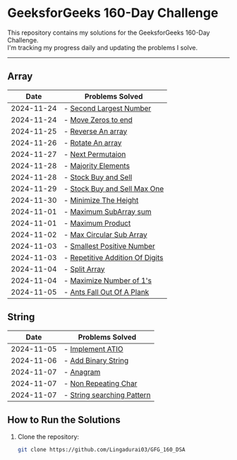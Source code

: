 # GeeksforGeeks 160-Day Challenge

This repository contains my solutions for the GeeksforGeeks 160-Day Challenge.  
I'm tracking my progress daily and updating the problems I solve.

---

## **Array**

| Date       | Problems Solved                                                                           |
| ---------- | ----------------------------------------------------------------------------------------- |
| 2024-11-24 | - [Second Largest Number](./Arrays/SecondLargestNumber.java)                              |
| 2024-11-24 | - [Move Zeros to end](./Arrays/MoveZerosToEnd.java)                                       |
| 2024-11-25 | - [Reverse An array](./Arrays/ReverseAnArray.java)                                        |
| 2024-11-26 | - [Rotate An array](./Arrays/RotateAnArray.java)                                          |
| 2024-11-27 | - [Next Permutaion](./Arrays/NextPermutation.java)                                        |
| 2024-11-28 | - [Majority Elements](./Arrays/MajorityElement.java)                                      |
| 2024-11-28 | - [Stock Buy and Sell](./Arrays/StockBuyandSell.java)                                     |
| 2024-11-29 | - [Stock Buy and Sell Max One](./Arrays/StocksBuyAndSellMaxOne.java)                      |
| 2024-11-30 | - [Minimize The Height](./Arrays/MinimizeTheHeight.java)                                  |
| 2024-11-01 | - [Maximum SubArray sum](./Arrays/MaximumSubarraySum.java)                                |
| 2024-11-01 | - [Maximum Product](./Arrays/MaximumProduct.java)                                         |
| 2024-11-02 | - [Max Circular Sub Array](./Arrays/MaxCircularSubArray.java)                             |
| 2024-11-03 | - [Smallest Positive Number](./Arrays/SmallestPositiveNumber.java)                        |
| 2024-11-03 | - [Repetitive Addition Of Digits](./Arrays/BonusProblems/RepetitiveAdditionOfDigits.java) |
| 2024-11-04 | - [Split Array](./Arrays/BonusProblems/SplitArray.java)                                   |
| 2024-11-04 | - [Maximize Number of 1's](./Arrays/BonusProblems/MaximizeNumberOf1s.java)                |
| 2024-11-05 | - [Ants Fall Out Of A Plank](./Arrays/BonusProblems/AntsFallOutOfAPlank.java)             |

## **String**

| Date       | Problems Solved                                                  |
| ---------- | ---------------------------------------------------------------- |
| 2024-11-05 | - [Implement ATIO](./Strings/ImplementAtoi.java)                 |
| 2024-11-06 | - [Add Binary String](./Strings/AddBinaryStrings.java)           |
| 2024-11-07 | - [Anagram](./Strings/Anagram.java)                              |
| 2024-11-07 | - [Non Repeating Char](./Strings/NonRepeatingChar.java)          |
| 2024-11-07 | - [String searching Pattern](./Strings/StringSearchPattern.java) |

## **How to Run the Solutions**

1. Clone the repository:
   ```bash
   git clone https://github.com/Lingadurai03/GFG_160_DSA
   ```
